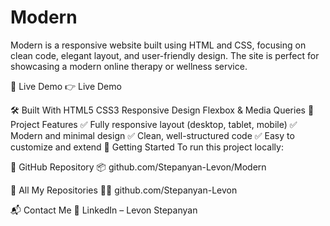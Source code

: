 # Modern
Modern is a responsive website built using HTML and CSS, focusing on clean code, elegant layout, and user-friendly design. The site is perfect for showcasing a modern online therapy or wellness service.

🔗 Live Demo
👉 Live Demo

🛠️ Built With
HTML5
CSS3
Responsive Design
Flexbox & Media Queries
📁 Project Features
✅ Fully responsive layout (desktop, tablet, mobile)
✅ Modern and minimal design
✅ Clean, well-structured code
✅ Easy to customize and extend
🚀 Getting Started
To run this project locally:

📁 GitHub Repository
📦 github.com/Stepanyan-Levon/Modern

🧠 All My Repositories
👨‍💻 github.com/Stepanyan-Levon

📬 Contact Me
💼 LinkedIn – Levon Stepanyan